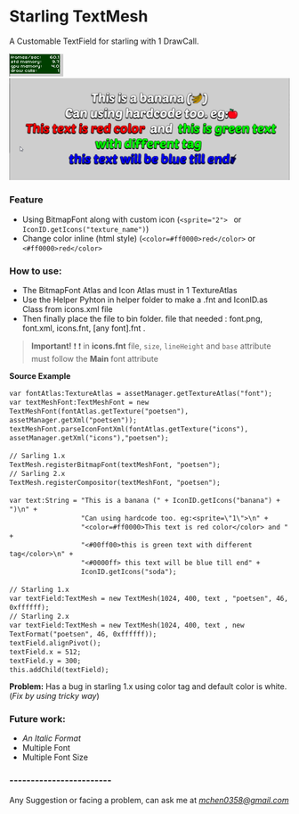 # Starling TextMesh
A Customable TextField for starling with 1 DrawCall.

![Drawcall](image/drawcall.png) 
![Example](image/example.png)

### Feature
* Using BitmapFont along with custom icon (```<sprite="2"> ``` or ```IconID.getIcons("texture_name")```)
* Change color inline (html style) (```<color=#ff0000>red</color>``` or ``` <#ff0000>red</color> ```


### How to use:
* The BitmapFont Atlas and Icon Atlas must in 1 TextureAtlas
* Use the Helper Pyhton in helper folder to make a .fnt and IconID.as Class from icons.xml file
* Then finally place the file to bin folder. file that needed : font.png, font.xml, icons.fnt, [any font].fnt .

>**Important!**  :exclamation: :exclamation: in **icons.fnt** file, ```size```, ```lineHeight``` and ```base``` attribute must follow the **Main** font attribute

**Source Example**

```as3
var fontAtlas:TextureAtlas = assetManager.getTextureAtlas("font");
var textMeshFont:TextMeshFont = new TextMeshFont(fontAtlas.getTexture("poetsen"), assetManager.getXml("poetsen"));
textMeshFont.parseIconFontXml(fontAtlas.getTexture("icons"), assetManager.getXml("icons"),"poetsen");

// Sarling 1.x
TextMesh.registerBitmapFont(textMeshFont, "poetsen");
// Sarling 2.x
TextMesh.registerCompositor(textMeshFont, "poetsen");
			
var text:String = "This is a banana (" + IconID.getIcons("banana") + ")\n" +
				  "Can using hardcode too. eg:<sprite=\"1\">\n" +
				  "<color=#ff0000>This text is red color</color> and " + 
                  "<#00ff00>this is green text with different tag</color>\n" +
				  "<#0000ff> this text will be blue till end" + 
                  IconID.getIcons("soda");

// Starling 1.x
var textField:TextMesh = new TextMesh(1024, 400, text , "poetsen", 46, 0xffffff);
// Starling 2.x
var textField:TextMesh = new TextMesh(1024, 400, text , new TextFormat("poetsen", 46, 0xffffff));
textField.alignPivot();
textField.x = 512;
textField.y = 300;
this.addChild(textField);
```

**Problem:** Has a bug in starling 1.x using color tag and default color is white. (*Fix by using tricky way*)

### Future work:
* *An Italic Format*
* Multiple Font
* Multiple Font Size


### ------------------------
Any Suggestion or facing a problem, can ask me at *[mchen0358@gmail.com]()*